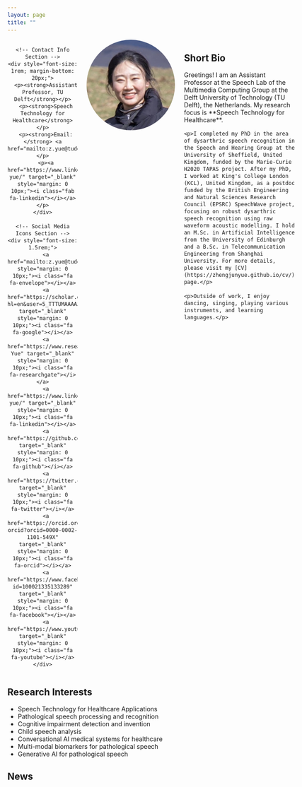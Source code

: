 ```yaml
---
layout: page
title: ""
---
```


<div style="display: flex; justify-content: space-between; align-items: flex-start; margin-bottom: 20px;">
  <!-- Right Side (Photo, Contact Info, and Social Links) -->
  <div style="text-align: center; flex: 0 0 250px;">
    <!-- Photo Section -->
    <img src="/files/Yue_Zhengjun.jpg" alt="Zhengjun" style="width: 100%; max-width: 200px; border-radius: 50%; margin-bottom: 20px; float: right; margin-left: 20px;">
    
    <!-- Contact Info Section -->
    <div style="font-size: 1rem; margin-bottom: 20px;">
      <p><strong>Assistant Professor, TU Delft</strong></p>
      <p><strong>Speech Technology for Healthcare</strong></p>
      <p><strong>Email:</strong> <a href="mailto:z.yue@tudelft.nl">z.yue@tudelft.nl</a></p>
      <p><a href="https://www.linkedin.com/in/zhengjun-yue/" target="_blank" style="margin: 0 10px;"><i class="fab fa-linkedin"></i></a></p>
    </div>
    
    <!-- Social Media Icons Section -->
    <div style="font-size: 1.5rem;">
      <a href="mailto:z.yue@tudelft.nl" style="margin: 0 10px;"><i class="fa fa-envelope"></i></a>
      <a href="https://scholar.google.com/citations?hl=en&user=5_TTTUMAAAAJ" target="_blank" style="margin: 0 10px;"><i class="fa fa-google"></i></a>
      <a href="https://www.researchgate.net/profile/Zhengjun-Yue" target="_blank" style="margin: 0 10px;"><i class="fa fa-researchgate"></i></a>
      <a href="https://www.linkedin.com/in/zhengjun-yue/" target="_blank" style="margin: 0 10px;"><i class="fa fa-linkedin"></i></a>
      <a href="https://github.com/zhengjunyue" target="_blank" style="margin: 0 10px;"><i class="fa fa-github"></i></a>
      <a href="https://twitter.com/ZhengjunYue" target="_blank" style="margin: 0 10px;"><i class="fa fa-twitter"></i></a>
      <a href="https://orcid.org/my-orcid?orcid=0000-0002-1101-549X" target="_blank" style="margin: 0 10px;"><i class="fa fa-orcid"></i></a>
      <a href="https://www.facebook.com/profile.php?id=100021335133289" target="_blank" style="margin: 0 10px;"><i class="fa fa-facebook"></i></a>
      <a href="https://www.youtube.com/@ZhengjunYue/playlists" target="_blank" style="margin: 0 10px;"><i class="fa fa-youtube"></i></a>
    </div>
  </div>

  <!-- Left Side (Text) -->
  <div style="flex: 1; padding-left: 20px;">
    <h2>Short Bio</h2>
    <p>Greetings! I am an Assistant Professor at the Speech Lab of the Multimedia Computing Group at the Delft University of Technology (TU Delft), the Netherlands. My research focus is **Speech Technology for Healthcare**.</p>
    
    <p>I completed my PhD in the area of dysarthric speech recognition in the Speech and Hearing Group at the University of Sheffield, United Kingdom, funded by the Marie-Curie H2020 TAPAS project. After my PhD, I worked at King's College London (KCL), United Kingdom, as a postdoc funded by the British Engineering and Natural Sciences Research Council (EPSRC) SpeechWave project, focusing on robust dysarthric speech recognition using raw waveform acoustic modelling. I hold an M.Sc. in Artificial Intelligence from the University of Edinburgh and a B.Sc. in Telecommunication Engineering from Shanghai University. For more details, please visit my [CV](https://zhengjunyue.github.io/cv/) page.</p>
    
    <p>Outside of work, I enjoy dancing, singing, playing various instruments, and learning languages.</p>
  </div>
</div>

## Research Interests ##
* Speech Technology for Healthcare Applications
* Pathological speech processing and recognition
* Cognitive impairment detection and invention
* Child speech analysis
* Conversational AI medical systems for healthcare
* Multi-modal biomarkers for pathological speech
* Generative AI for pathological speech

## News ##
